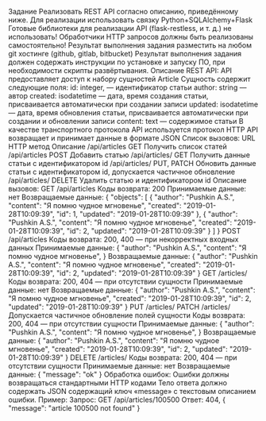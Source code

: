 Задание
Реализовать REST API согласно описанию, приведённому ниже.
Для реализации использовать связку Python+SQLAlchemy+Flask
Готовые библиотеки для реализации API (flask-restless, и т. д.) не использовать!
Обработчики HTTP запросов должны быть реализованы самостоятельно!
Результат выполнения задания разместить на любом git хостинге (github, gitlab, bitbucket)
Результат выполнения задания должен содержать инструкции по установке и запуску ПО,
при необходимости скрипты развёртывания.
Описание REST API:
API предоставляет доступ к набору сущностей Article
Сущность содержит следующие поля:
id: integer, — идентификатор статьи
author: string — автор
created: isodatetime — дата, время создания статьи, присваивается автоматически при
создании записи
updated: isodatetime — дата, время обновления статьи, присваивается автоматически при
создании и обновлении записи
content: text — содержимое статьи
В качестве транспортного протокола API используется протокол HTTP
API возвращает и принимает данные в формате JSON
Список вызовов:
URL HTTP метод Описание
/api/articles GET Получить список статей
/api/articles POST Добавить статью
/api/articles/<id> GET Получить данные статьи с идентификатором id
/api/articles/<id> PUT, PATCH Обновить данные статьи с идентификатором id,
допускается частичное обновление
/api/articles/<id> DELETE Удалить статью и идентификатором id
Описание вызовов:
GET /api/articles
Коды возврата: 200
Принимаемые данные: нет
Возвращаемые данные:
{
 "objects": [
 {
 "author": "Pushkin A.S.",
 "content": "Я помню чудное мгновенье",
 "created": "2019-01-28T10:09:39",
 "id": 1,
 "updated": "2019-01-28T10:09:39"
 },
 {
 "author": "Pushkin A.S.",
 "content": "Я помню чудное мгновенье",
 "created": "2019-01-28T10:09:39",
 "id": 2,
 "updated": "2019-01-28T10:09:39"
 }
 ]
}
POST /api/articles
Коды возврата: 200, 400 — при некорректных входных данных
Принимаемые данные:
{
 "author": "Pushkin A.S.",
 "content": "Я помню чудное мгновенье",
}
Возвращаемые данные:
{
 "author": "Pushkin A.S.",
 "content": "Я помню чудное мгновенье",
 "created": "2019-01-28T10:09:39",
 "id": 2,
 "updated": "2019-01-28T10:09:39"
}
GET /articles/<id>
Коды возврата: 200, 404 — при отсутствии сущности
Принимаемые данные: нет
Возвращаемые данные:
{
 "author": "Pushkin A.S.",
 "content": "Я помню чудное мгновенье",
 "created": "2019-01-28T10:09:39",
 "id": 2,
 "updated": "2019-01-28T10:09:39"
}
PUT /articles/<id>
PATCH /articles/<id>
Допускается частичное обновление полей сущности
Коды возврата: 200, 404 — при отсутствии сущности
Принимаемые данные:
{
 "author": "Pushkin A.S.",
 "content": "Я помню чудное мгновенье",
}
Возвращаемые данные:
{
 "author": "Pushkin A.S.",
 "content": "Я помню чудное мгновенье",
 "created": "2019-01-28T10:09:39",
 "id": 2,
 "updated": "2019-01-28T10:09:39"
}
DELETE /articles/<id>
Коды возврата: 200, 404 — при отсутствии сущности
Принимаемые данные: нет
Возвращаемые данные:
{
 "message": "ok"
}
Обработка ошибок:
Ошибки должны возвращаться стандартными HTTP кодами
Тело ответа должно содержать JSON содержащий ключ «message» с текстовым описанием
ошибки.
Пример:
Запрос:
GET /api/articles/100500
Ответ:
404,
{
 "message": "article 100500 not found"
 }
